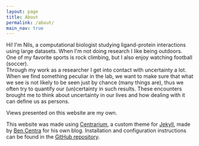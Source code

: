 ```yaml
---
layout: page
title: About
permalink: /about/
main_nav: true
---
```


Hi! I'm Nils, a computational biologist studying ligand-protein interactions using large datasets. When I'm not doing research I like being outdoors. One of my favorite sports is rock climbing, but I also enjoy watching football (soccer).    
Through my work as a researcher I get into contact with uncertainty a lot. When we find something peculiar in the lab, we want to make sure that what we see is not likely to be seen just by chance (many things are), thus we often try to quantify our (un)certainty in such results. These encounters brought me to think about uncertainty in our lives and how dealing with it can define us as persons.  

Views presented on this website are my own.

This website was made using [Centrarium][centrarium], a custom theme for [Jekyll][jekyll], made by [Ben Centra][bencentra] for his own blog. Installation and configuration instructions can be found in the [GitHub repository](https://github.com/bencentra/centrarium).

[centrarium]: https://github.com/bencentra/centrarium
[bencentra]: http://bencentra.com
[jekyll]: https://github.com/jekyll/jekyll
